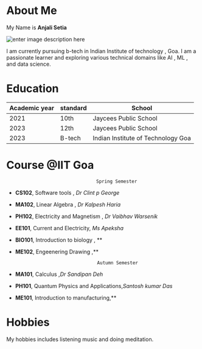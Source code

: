 # About Me
My Name is  **Anjali Setia**

![enter image description here](https://img.freepik.com/free-vector/it-takes-two-tango-idiom_1308-17930.jpg?w=900&t=st=1707283163~exp=1707283763~hmac=971df7f5e7307f785d0286752c59f0ceaad8654d18aad548ff845aaabd06c730)




I am currently pursuing b-tech in  Indian Institute of technology , Goa.
I am a passionate learner and exploring various technical domains like AI , ML , and data science.



# Education
 
 | Academic year | standard | School |
 |------------------|------------|--------|
 | 2021 | 10th | Jaycees Public School |
 | 2023 | 12th | Jaycees Public School |
 | 2023 | B-tech | Indian Institute of Technology Goa |

# Course @IIT Goa
                                     Spring Semester
     

 - **CS102**, Software tools , *Dr Clint p George*
 - **MA102**, Linear Algebra , *Dr Kalpesh Haria*
 - **PH102**, Electricity and Magnetism , *Dr Vaibhav Warsenik*
 - **EE101**, Current and Electricity, *Ms Apeksha*
 - **BIO101**, Introduction to biology , **
 - **ME102**, Engeenering Drawing ,**
 
                                     Autumn Semester
 - **MA101**, Calculus ,*Dr Sandipan Deh*
 - **PH101**, Quantum Physics and Applications,*Santosh kumar Das*
 - **ME101**, Introduction to manufacturing,**

# Hobbies
My hobbies includes listening music and doing meditation.

